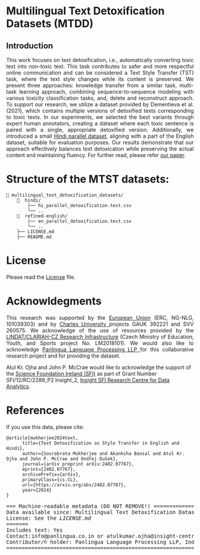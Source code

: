# Multilingual Text Detoxification Datasets (MTDD) 
## Introduction
<p align="justify">
This work focuses on text detoxification, i.e., automatically converting toxic text into non-toxic text. This task contributes to safer and more respectful online communication and can be considered a Text Style Transfer (TST) task, where the text style changes while its content is preserved. We present three approaches: knowledge transfer from a similar task, multi-task learning approach, combining sequence-to-sequence modeling with various toxicity classification tasks, and, delete and reconstruct approach. To support our research, we utilize a dataset provided by Dementieva et al.(2021), which contains multiple versions of detoxified texts corresponding to toxic texts. In our experiments, we selected the best variants through expert human annotators, creating a dataset where each toxic sentence is paired with a single, appropriate detoxified version. Additionally, we introduced a small <a href="https://github.com/panlingua/multilingual_text_detoxification_datasets"> Hindi parallel dataset</a>, aligning with a part of the English dataset, suitable for evaluation purposes. Our results demonstrate that our approach effectively balances text detoxication while preserving the actual content and maintaining fluency. For further read, please refer <a href="https://arxiv.org/abs/2402.07767"> our paper</a>.</p>

# Structure of the MTST datasets:
```
📂 multilingual_text_detoxification_datasets/
    📂  hindi/
        ├── hi_parallel_detoxification.test.csv
        └── ..
    📂  refined-english/
        ├── en_parallel_detoxification.test.csv
        └── ..
    ├── LICENSE.md
    ├── README.md
```

# License
Please read the [License](https://github.com/panlingua/multilingual-tst-datasets/blob/main/LICENSE) file.

# Acknowldegments
<p align="justify">
This research was supported by the <a href="https://erc.europa.eu/homepage">European Union</a> (ERC, NG-NLG, 101039303) and by <a href="https://cuni.cz/">Charles University </a> projects GAUK 392221 and SVV 260575. We acknowledge of the use of resources provided by the <a href="https://ufal.mff.cuni.cz/">LINDAT/CLARIAH-CZ Research Infrastructure</a> (Czech Ministry of Education, Youth, and Sports project No. LM2018101). We would also like to acknowledge <a href="panlingua.co.in"> Panlingua Language Processing LLP </a> for this collaborative research project and for providing the dataset.

Atul Kr. Ojha and John P. McCrae would like to acknowledge the support of the <a href="https://www.sfi.ie/"> Science Foundation Ireland (SFI)</a> as part of Grant Number SFI/12/RC/2289_P2 Insight_2, <a href="https://www.insight-centre.org/">Insight SFI Research Centre for Data Analytics</a>. </p>
# References
If you use this data, please cite:
```
@article{mukherjee2024text,
      title={Text Detoxification as Style Transfer in English and Hindi}, 
      author={Sourabrata Mukherjee and Akanksha Bansal and Atul Kr. Ojha and John P. McCrae and Ondřej Dušek},
      journal={arXiv preprint arXiv:2402.07767},
      eprint={2402.07767},
      archivePrefix={arXiv},
      primaryClass={cs.CL},
      url={https://arxiv.org/abs/2402.07767},
      year={2024}
}
```
</pre>

<pre>
=== Machine-readable metadata (DO NOT REMOVE!) =====================================================
Data available since: Multilingual Text Detoxification Datasets (MTDD)@2023
License: See the <i>LICENSE.md</i>
=======
Includes text: Yes
Contact:info@panlingua.co.in or atulkumar.ojha@insight-centre.org/shashwatup9k@gmail.com 
Contributor/&copy; holder: Panlingua Language Processing LLP, India; Institute of Formal and Applied Linguistics, Faculty of Mathematics and Physics Charles University, Czech Republic; and Insight Centre for Data Analytics, Data Science Institue, University of Galway, Ireland
=======================================================================================================
</pre>

